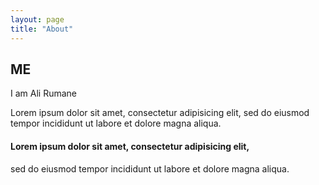 ```yaml
---
layout: page
title: "About"
---
```



## ME



I am Ali Rumane

Lorem ipsum dolor sit amet, consectetur adipisicing elit, sed do eiusmod tempor incididunt ut labore et dolore magna aliqua.

#### Lorem ipsum dolor sit amet, consectetur adipisicing elit,

sed do eiusmod tempor incididunt ut labore et dolore magna aliqua.
